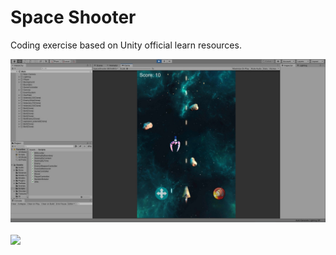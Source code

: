 # Space Shooter
Coding exercise based on Unity official learn resources.

![space shooter](demo/screenshot.jpg)
<br><br>
<img src="demo/space-shooter.gif" width="300">

